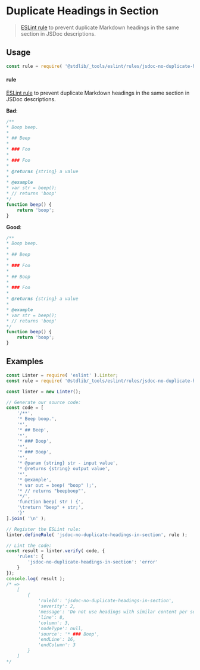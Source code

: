 <!--

@license Apache-2.0

Copyright (c) 2018 The Stdlib Authors.

Licensed under the Apache License, Version 2.0 (the "License");
you may not use this file except in compliance with the License.
You may obtain a copy of the License at

   http://www.apache.org/licenses/LICENSE-2.0

Unless required by applicable law or agreed to in writing, software
distributed under the License is distributed on an "AS IS" BASIS,
WITHOUT WARRANTIES OR CONDITIONS OF ANY KIND, either express or implied.
See the License for the specific language governing permissions and
limitations under the License.

-->

# Duplicate Headings in Section

> [ESLint rule][eslint-rules] to prevent duplicate Markdown headings in the same section in JSDoc descriptions.

<section class="intro">

</section>

<!-- /.intro -->

<section class="usage">

## Usage

```javascript
const rule = require( '@stdlib/_tools/eslint/rules/jsdoc-no-duplicate-headings-in-section' );
```

#### rule

[ESLint rule][eslint-rules] to prevent duplicate Markdown headings in the same section in JSDoc descriptions.

**Bad**:

<!-- eslint-disable stdlib/jsdoc-no-duplicate-headings-in-section, stdlib/jsdoc-no-duplicate-headings, stdlib/jsdoc-markdown-remark -->

```javascript
/**
* Boop beep.
*
* ## Beep
*
* ### Foo
*
* ### Foo
*
* @returns {string} a value
*
* @example
* var str = beep();
* // returns 'boop'
*/
function beep() {
    return 'boop';
}
```

**Good**:

<!-- eslint-disable stdlib/jsdoc-no-duplicate-headings, stdlib/jsdoc-markdown-remark -->

```javascript
/**
* Boop beep.
*
* ## Beep
*
* ### Foo
*
* ## Boop
*
* ### Foo
*
* @returns {string} a value
*
* @example
* var str = beep();
* // returns 'boop'
*/
function beep() {
    return 'boop';
}
```

</section>

<!-- /.usage -->

<section class="examples">

## Examples

<!-- eslint no-undef: "error" -->

```javascript
const Linter = require( 'eslint' ).Linter;
const rule = require( '@stdlib/_tools/eslint/rules/jsdoc-no-duplicate-headings-in-section' );

const linter = new Linter();

// Generate our source code:
const code = [
    '/**',
    '* Beep boop.',
    '*',
    '* ## Beep',
    '*',
    '* ### Boop',
    '*',
    '* ### Boop',
    '*',
    '* @param {string} str - input value',
    '* @returns {string} output value',
    '*',
    '* @example',
    '* var out = beep( "boop" );',
    '* // returns "beepboop"',
    '*/',
    'function beep( str ) {',
    '\treturn "beep" + str;',
    '}'
].join( '\n' );

// Register the ESLint rule:
linter.defineRule( 'jsdoc-no-duplicate-headings-in-section', rule );

// Lint the code:
const result = linter.verify( code, {
    'rules': {
        'jsdoc-no-duplicate-headings-in-section': 'error'
    }
});
console.log( result );
/* =>
    [
        {
            'ruleId': 'jsdoc-no-duplicate-headings-in-section',
            'severity': 2,
            'message': 'Do not use headings with similar content per section (5:1)',
            'line': 8,
            'column': 3,
            'nodeType': null,
            'source': '* ### Boop',
            'endLine': 16,
            'endColumn': 3
        }
    ]
*/
```

</section>

<!-- /.examples -->

<!-- Section for related `stdlib` packages. Do not manually edit this section, as it is automatically populated. -->

<section class="related">

</section>

<!-- /.related -->

<!-- Section for all links. Make sure to keep an empty line after the `section` element and another before the `/section` close. -->

<section class="links">

[eslint-rules]: https://eslint.org/docs/developer-guide/working-with-rules

</section>

<!-- /.links -->
